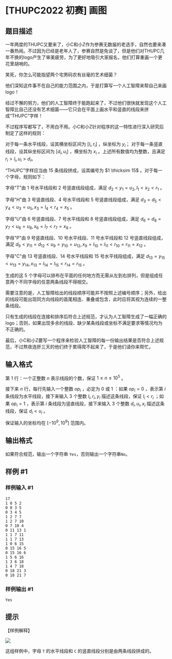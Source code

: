 # [THUPC2022 初赛] 画图

## 题目描述

一年两度的THUPC又要来了，小C和小Z作为参赛无数届的老选手，自然也要来凑一番热闹。不过因为已经是老年人了，参赛自然是免谈了，但是他们对THUPC几年不换的logo产生了审美疲劳，为了更好地吸引大家报名，他们打算重画一个更花里胡哨的。

笑死，你怎么可能指望两个宅男码农有丝毫的艺术细菌？

他们深知这件事不在自己的能力范围之内，于是打算写一个人工智障来帮自己来画logo！

经过不懈的努力，他们的人工智障终于能跑起来了，不过他们很快就发现这个人工智障比自己还没有艺术细菌——它只会在平面上画水平和竖直的线段来拼成“THUPC”字样！

不过程序写都写了，不用白不用。小C和小Z针对程序的这一特性进行深入研究后制定了这样的规则：

对于每一条水平线段，设其横坐标区间为 $[l_i,r_i]$ ，纵坐标为 $y_i$； 对于每一条竖直线段，设其纵坐标区间为 $[d_i,u_i]$ ，横坐标为 $x_i$ 。上述所有数值均为整数，且满足$r_i > l_i,u_i > d_i$。

“THUPC”字样应当由 $15$ 条线段拼成，设其编号为 $1 \thicksim 15$ 。对于每一个字母，规则如下：

字母"T"由 $1$ 号水平线段和 $2$ 号竖直线段组成，满足 $d_2<y_1=u_2,l_1<x_2<r_1$ 。

字母"H"由 $3$ 号竖直线段、$4$ 号水平线段和 $5$ 号竖直线段组成，满足 $d_3=d_5<y_4<u_3=u_5,x_3=l_4<r_4=x_5$ 。

字母"U"由 $6$ 号竖直线段、$7$ 号水平线段和 $8$ 号竖直线段组成，满足 $d_6=d_8=y_7<u_6=u_8,x_6=l_7<r_7=x_8$ 。

字母"P"由 $9$ 号竖直线段、$10$ 号水平线段、$11$ 号水平线段和 $12$ 号竖直线段组成，满足 $d_9<y_{11}=d_{12}<u_9=y_{10}=u_{12},x_9=l_{10}=l_{11}<r_{10}=r_{11}=x_{12}$ 。

字母"C"由 $13$ 号竖直线段、$14$ 号水平线段和 $15$ 号水平线段组成，满足 $d_{13}=y_{15}<u_{13}=y_{14},x_{13}=l_{14}=l_{15}<r_{14}=r_{15}$ 。

生成的这 $5$ 个字母可以排布在平面的任何地方而无需从左到右排列，但是组成任意两个不同字母的任意两条线段不得相交。

需要注意的是，人工智障给出的线段顺序可能并不按照上述编号顺序；另外，给出的线段可能出现同方向线段的首尾相连、重叠或包含，此时应将其视为连续的一整条线段。

只有生成的线段在连接和排序后符合上述规范，才认为人工智障生成了一幅正确的logo；否则，如果出现多余的线段、缺少某条线段或坐标不满足要求等情况均为不正确的。

最后，小C和小Z要写一个程序来检验人工智障的每一份输出结果是否符合上述规范，不过熬夜连肝三天的他们终于累得爬不起来了，于是他们请你来帮忙。

## 输入格式

第 $1$ 行：一个正整数 $n$ 表示线段的个数，保证 $1 \leq n \leq 10^5$ 。

接下来 $n$ 行，每行先输入一个整数 $op_i$ ，必定为 $0$ 或 $1$ ：如果 $op_i=0$ ，表示第 $i$ 条线段为水平线段，接下来输入 $3$ 个整数 $l_i,r_i,y_i$ 描述这条线段，保证 $l_i<r_i$ ；如果 $op_i=1$ ，表示第 $i$ 条线段为竖直线段，接下来输入 $3$ 个整数 $d_i,u_i,x_i$ 描述这条线段，保证 $d_i<u_i$ 。

保证输入的坐标均在 $[-10^9,10^9]$ 范围内。

## 输出格式

如果符合规范，输出一个字符串 `Yes`，否则输出一个字符串`No`。

## 样例 #1

### 样例输入 #1
```
17
1 0 5 2
0 0 3 5
0 3 4 5
1 2 7 7
1 2 7 10
0 7 10 4
0 11 13 1
1 1 7 11
1 1 7 13
1 0 6 15
0 15 16 5
0 15 16 6
1 5 6 16
1 3 6 18
1 4 7 18
0 18 21 3
0 18 21 7
```

### 样例输出 #1

```
Yes
```

## 提示

【样例解释】

![](https://cdn.luogu.com.cn/upload/image_hosting/oomfukad.png?x-oss-process=image/resize,m_lfit,h_170,w_225)

这组样例中，字母 `T` 的水平线段和 `C` 的竖直线段分别是由两条线段拼成的。
